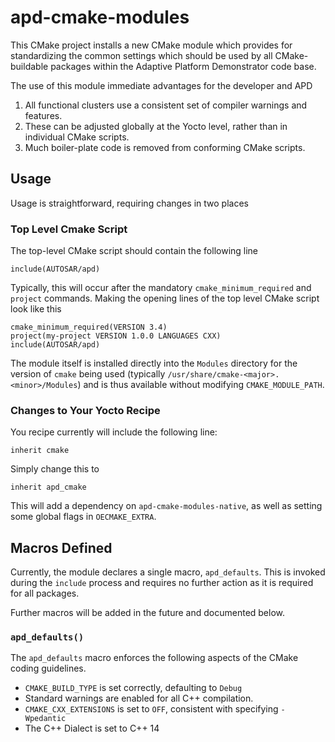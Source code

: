 apd-cmake-modules
=================

This CMake project installs a new CMake module which provides for standardizing
the common settings which should be used by all CMake-buildable packages within
the Adaptive Platform Demonstrator code base.

The use of this module immediate advantages for the developer and APD

1. All functional clusters use a consistent set of compiler warnings and features.
2. These can be adjusted globally at the Yocto level, rather than in individual CMake scripts.
3. Much boiler-plate code is removed from conforming CMake scripts.

Usage
-----

Usage is straightforward, requiring changes in two places


### Top Level Cmake Script


The top-level CMake script should contain the following line

    include(AUTOSAR/apd)

Typically, this will occur after the mandatory `cmake_minimum_required` and
`project` commands. Making the opening lines of the top level CMake script
look like this

```
cmake_minimum_required(VERSION 3.4)
project(my-project VERSION 1.0.0 LANGUAGES CXX)
include(AUTOSAR/apd)
```

The module itself is installed directly into the `Modules` directory for the
version of `cmake` being used (typically `/usr/share/cmake-<major>.<minor>/Modules`)
and is thus available without modifying `CMAKE_MODULE_PATH`.

### Changes to Your Yocto Recipe


You recipe currently will include the following line:

    inherit cmake

Simply change this to 

    inherit apd_cmake

This will add a dependency on `apd-cmake-modules-native`, as well as setting some
global flags in `OECMAKE_EXTRA`.

Macros Defined
--------------

Currently, the module declares a single macro, `apd_defaults`. This is invoked
during the `include` process and requires no further action as it is required
for all packages.
 
Further macros will be added in the future and documented below.

### `apd_defaults()`


The `apd_defaults` macro enforces the following aspects of the CMake coding
guidelines.

* `CMAKE_BUILD_TYPE` is set correctly, defaulting to `Debug`
* Standard warnings are enabled for all C++ compilation.
* `CMAKE_CXX_EXTENSIONS` is set to `OFF`, consistent with specifying `-Wpedantic`
* The C++ Dialect is set to C++ 14

